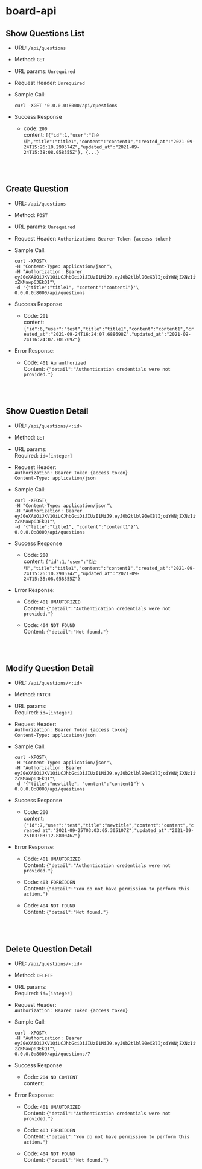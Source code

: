 # board-api
## Show Questions List

- URL: `/api/questions`

- Method:  `GET` 

- URL params: `Unrequired`

- Request Header: `Unrequired`

- Sample Call: <br>
  ``` 
  curl -XGET "0.0.0.0:8000/api/questions 
  ```

- Success Response
    
  - code: `200` <br> 
  content:  `[{"id":1,"user":"김순태","title":"title1","content":"content1","created_at":"2021-09-24T15:26:10.290574Z","updated_at":"2021-09-24T15:38:08.058355Z"}, {...}`

<br>
<br>

## Create Question

- URL: `/api/questions`

- Method: `POST` 

- URL params: `Unrequired`

- Request Header: `Authorization: Bearer Token {access token}`

- Sample Call: <br>
  ```
  curl -XPOST\
  -H "Content-Type: application/json"\
  -H "Authorization: Bearer eyJ0eXAiOiJKV1QiLCJhbGciOiJIUzI1NiJ9.eyJ0b2tlbl90eXBlIjoiYWNjZXNzIiwiZXhwIjoxNjMyNTM1Nzk0LCJqdGkiOiI5MWI4MTk1NTI3Yzk0ZmU5ODlkNDliMjdlNGQ4MjMyYyIsInVzZXJfaWQiOjJ9.X86zWl88r3YHNlAkGuuMGNdm3iDIu-zZKMawp63EkQI"\
  -d '{"title":"title1", "content":"content1"}'\
  0.0.0.0:8000/api/questions 
  ```

- Success Response
    
  - Code: `201` <br> 
  content:  `{"id":6,"user":"test","title":"title1","content":"content1","created_at":"2021-09-24T16:24:07.688698Z","updated_at":"2021-09-24T16:24:07.701209Z"}`

- Error Response:

  - Code: `401 Aunauthorized` <br>
    Content: `{"detail":"Authentication credentials were not provided."}`
  
<br>
<br>

## Show Question Detail

- URL: `/api/questions/<:id>`

- Method: `GET` 

- URL params: <br>
  Required: `id=[integer]`

- Request Header: <br>
`Authorization: Bearer Token {access token}`<br>
`Content-Type: application/json`

- Sample Call: <br>
  ```
  curl -XPOST\
  -H "Content-Type: application/json"\
  -H "Authorization: Bearer eyJ0eXAiOiJKV1QiLCJhbGciOiJIUzI1NiJ9.eyJ0b2tlbl90eXBlIjoiYWNjZXNzIiwiZXhwIjoxNjMyNTM1Nzk0LCJqdGkiOiI5MWI4MTk1NTI3Yzk0ZmU5ODlkNDliMjdlNGQ4MjMyYyIsInVzZXJfaWQiOjJ9.X86zWl88r3YHNlAkGuuMGNdm3iDIu-zZKMawp63EkQI"\
  -d '{"title":"title1", "content":"content1"}'\
  0.0.0.0:8000/api/questions 
  ```

- Success Response
    
  - Code: `200` <br> 
  content:  `{"id":1,"user":"김순태","title":"title1","content":"content1","created_at":"2021-09-24T15:26:10.290574Z","updated_at":"2021-09-24T15:38:08.058355Z"}`

- Error Response:<br>
  - Code: `401 UNAUTORIZED` <br>
    Content: `{"detail":"Authentication credentials were not provided."}`

  - Code: `404 NOT FOUND` <br>
    Content: `{"detail":"Not found."}`

<br>
<br>

## Modify Question Detail

- URL: `/api/questions/<:id>`

- Method: `PATCH` 

- URL params: <br>
  Required: `id=[integer]`

- Request Header: <br>
`Authorization: Bearer Token {access token}`<br>
`Content-Type: application/json`

- Sample Call: <br>
  ```
  curl -XPOST\
  -H "Content-Type: application/json"\
  -H "Authorization: Bearer eyJ0eXAiOiJKV1QiLCJhbGciOiJIUzI1NiJ9.eyJ0b2tlbl90eXBlIjoiYWNjZXNzIiwiZXhwIjoxNjMyNTM1Nzk0LCJqdGkiOiI5MWI4MTk1NTI3Yzk0ZmU5ODlkNDliMjdlNGQ4MjMyYyIsInVzZXJfaWQiOjJ9.X86zWl88r3YHNlAkGuuMGNdm3iDIu-zZKMawp63EkQI"\
  -d '{"title":"newtitle", "content":"content1"}'\
  0.0.0.0:8000/api/questions 
  ```

- Success Response
    
  - Code: `200` <br> 
  content:  `{"id":7,"user":"test","title":"newtitle","content":"content","created_at":"2021-09-25T03:03:05.305107Z","updated_at":"2021-09-25T03:03:12.880046Z"}`

- Error Response:<br>
  - Code: `401 UNAUTORIZED` <br>
    Content: `{"detail":"Authentication credentials were not provided."}` <br>

  - Code: `403 FORBIDDEN` <br>
    Content: `{"detail":"You do not have permission to perform this action."}`

  - Code: `404 NOT FOUND` <br>
    Content: `{"detail":"Not found."}`

<br>
<br>

## Delete Question Detail

- URL: `/api/questions/<:id>`

- Method: `DELETE` 

- URL params: <br>
  Required: `id=[integer]`

- Request Header: <br>
`Authorization: Bearer Token {access token}`<br>

- Sample Call: <br>
  ```
  curl -XPOST\
  -H "Authorization: Bearer eyJ0eXAiOiJKV1QiLCJhbGciOiJIUzI1NiJ9.eyJ0b2tlbl90eXBlIjoiYWNjZXNzIiwiZXhwIjoxNjMyNTM1Nzk0LCJqdGkiOiI5MWI4MTk1NTI3Yzk0ZmU5ODlkNDliMjdlNGQ4MjMyYyIsInVzZXJfaWQiOjJ9.X86zWl88r3YHNlAkGuuMGNdm3iDIu-zZKMawp63EkQI"\
  0.0.0.0:8000/api/questions/7
  ```

- Success Response
    
  - Code: `204 NO CONTENT` <br> 
  content:

- Error Response:<br>
  - Code: `401 UNAUTORIZED` <br>
    Content: `{"detail":"Authentication credentials were not provided."}` <br>

  - Code: `403 FORBIDDEN` <br>
    Content: `{"detail":"You do not have permission to perform this action."}`

  - Code: `404 NOT FOUND` <br>
    Content: `{"detail":"Not found."}`
